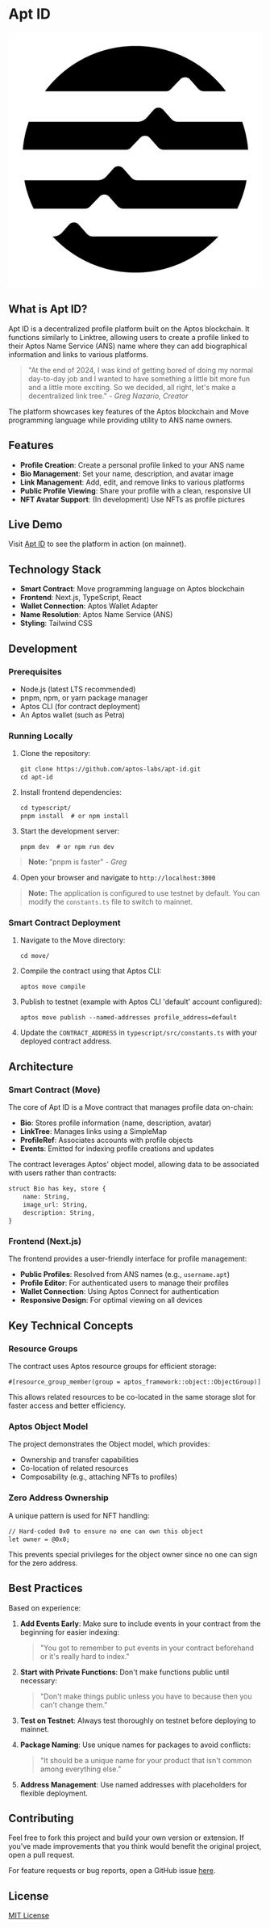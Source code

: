 # Apt ID

![Apt ID](typescript/public/aptos.png)

## What is Apt ID?

Apt ID is a decentralized profile platform built on the Aptos blockchain. It functions similarly to Linktree, allowing users to create a profile linked to their Aptos Name Service (ANS) name where they can add biographical information and links to various platforms.

> "At the end of 2024, I was kind of getting bored of doing my normal day-to-day job and I wanted to have something a little bit more fun and a little more exciting. So we decided, all right, let's make a decentralized link tree." *- Greg Nazario, Creator*

The platform showcases key features of the Aptos blockchain and Move programming language while providing utility to ANS name owners.

## Features

- **Profile Creation**: Create a personal profile linked to your ANS name
- **Bio Management**: Set your name, description, and avatar image
- **Link Management**: Add, edit, and remove links to various platforms
- **Public Profile Viewing**: Share your profile with a clean, responsive UI
- **NFT Avatar Support**: (In development) Use NFTs as profile pictures

## Live Demo

Visit [Apt ID](https://aptid.xyz) to see the platform in action (on mainnet).

## Technology Stack

- **Smart Contract**: Move programming language on Aptos blockchain
- **Frontend**: Next.js, TypeScript, React
- **Wallet Connection**: Aptos Wallet Adapter
- **Name Resolution**: Aptos Name Service (ANS)
- **Styling**: Tailwind CSS

## Development

### Prerequisites

- Node.js (latest LTS recommended)
- pnpm, npm, or yarn package manager
- Aptos CLI (for contract deployment)
- An Aptos wallet (such as Petra)

### Running Locally

1. Clone the repository:
   ```
   git clone https://github.com/aptos-labs/apt-id.git
   cd apt-id
   ```

2. Install frontend dependencies:
   ```
   cd typescript/
   pnpm install  # or npm install
   ```

3. Start the development server:
   ```
   pnpm dev  # or npm run dev
   ```

> **Note:** "pnpm is faster" *- Greg*

4. Open your browser and navigate to `http://localhost:3000`

> **Note:** The application is configured to use testnet by default. You can modify the `constants.ts` file to switch to mainnet.

### Smart Contract Deployment

1. Navigate to the Move directory:
   ```
   cd move/
   ```

2. Compile the contract using that Aptos CLI:
   ```
   aptos move compile
   ```

3. Publish to testnet (example with Aptos CLI 'default' account configured):
   ```
   aptos move publish --named-addresses profile_address=default
   ```

4. Update the `CONTRACT_ADDRESS` in `typescript/src/constants.ts` with your deployed contract address.

## Architecture

### Smart Contract (Move)

The core of Apt ID is a Move contract that manages profile data on-chain:

- **Bio**: Stores profile information (name, description, avatar)
- **LinkTree**: Manages links using a SimpleMap
- **ProfileRef**: Associates accounts with profile objects
- **Events**: Emitted for indexing profile creations and updates

The contract leverages Aptos' object model, allowing data to be associated with users rather than contracts:

```move
struct Bio has key, store {
    name: String,
    image_url: String,
    description: String,
}
```

### Frontend (Next.js)

The frontend provides a user-friendly interface for profile management:

- **Public Profiles**: Resolved from ANS names (e.g., `username.apt`)
- **Profile Editor**: For authenticated users to manage their profiles
- **Wallet Connection**: Using Aptos Connect for authentication
- **Responsive Design**: For optimal viewing on all devices

## Key Technical Concepts

### Resource Groups

The contract uses Aptos resource groups for efficient storage:

```move
#[resource_group_member(group = aptos_framework::object::ObjectGroup)]
```

This allows related resources to be co-located in the same storage slot for faster access and better efficiency.

### Aptos Object Model

The project demonstrates the Object model, which provides:

- Ownership and transfer capabilities
- Co-location of related resources
- Composability (e.g., attaching NFTs to profiles)

### Zero Address Ownership

A unique pattern is used for NFT handling:

```move
// Hard-coded 0x0 to ensure no one can own this object
let owner = @0x0;
```

This prevents special privileges for the object owner since no one can sign for the zero address.

## Best Practices

Based on experience:

1. **Add Events Early**: Make sure to include events in your contract from the beginning for easier indexing:
   > "You got to remember to put events in your contract beforehand or it's really hard to index."

2. **Start with Private Functions**: Don't make functions public until necessary:
   > "Don't make things public unless you have to because then you can't change them."

3. **Test on Testnet**: Always test thoroughly on testnet before deploying to mainnet.

4. **Package Naming**: Use unique names for packages to avoid conflicts:
   > "It should be a unique name for your product that isn't common among everything else."

5. **Address Management**: Use named addresses with placeholders for flexible deployment.

## Contributing

Feel free to fork this project and build your own version or extension. If you've made improvements that you think would benefit the original project, open a pull request.

For feature requests or bug reports, open a GitHub issue [here](https://github.com/aptos-labs/apt-id/issues).

## License

[MIT License](typescript/LICENSE)
